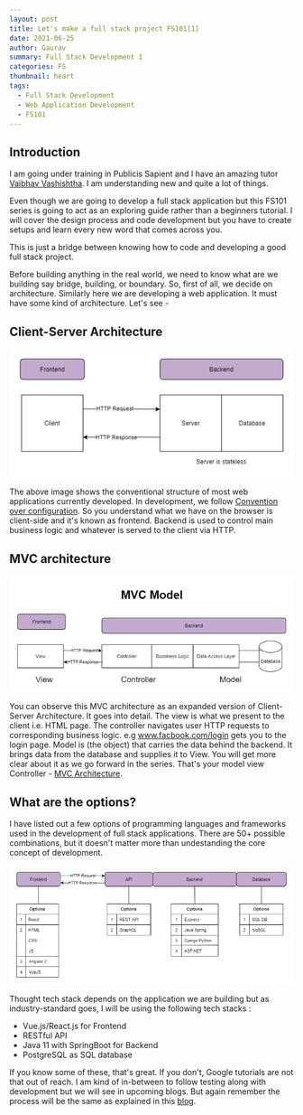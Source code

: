 ```yaml
---
layout: post
title: Let's make a full stack project FS101[1]
date: 2021-06-25
author: Gaurav
summary: Full Stack Development 1
categories: FS
thumbnail: heart
tags:
  - Full Stack Development
  - Web Application Development
  - FS101
---
```


## Introduction

I am going under training in Publicis Sapient and I have an amazing tutor [Vaibhav Vashishtha][4]. I am understanding new and quite a lot of things.

Even though we are going to develop a full stack application but this FS101 series is going to act as an exploring guide rather than a beginners tutorial. I will cover the design process and code development but you have to create setups and learn every new word that comes across you.

This is just a bridge between knowing how to code and developing a good full stack project.

Before building anything in the real world, we need to know what are we building say bridge, building, or boundary. So, first of all, we decide on architecture. Similarly here we are developing a web application. It must have some kind of architecture. Let's see -

## Client-Server Architecture

![Client Server architecture](/assets/images/client_server.jpg)

The above image shows the conventional structure of most web applications currently developed. In development, we follow [Convention over configuration][1]. So you understand what we have on the browser is client-side and it's known as frontend. Backend is used to control main business logic and whatever is served to the client via HTTP.

## MVC architecture

![MVC architecture](/assets/images/mvc.jpg)

You can observe this MVC architecture as an expanded version of Client-Server Architecture. It goes into detail. The view is what we present to the client i.e. HTML page. The controller navigates user HTTP requests to corresponding business logic. e.g www.facbook.com/login gets you to the login page. Model is (the object) that carries the data behind the backend. It brings data from the database and supplies it to View. You will get more clear about it as we go forward in the series.
That's your model view Controller - [MVC Architecture][2].

## What are the options?

I have listed out a few options of programming languages and frameworks used in the development of full stack applications. There are 50+ possible combinations, but it doesn't matter more than undestanding the core concept of development.

![options for dev](/assets/images/option_mvc.jpg)

Thought tech stack depends on the application we are building but as industry-standard goes, I will be using the following tech stacks :

- Vue.js/React.js for Frontend
- RESTful API
- Java 11 with SpringBoot for Backend
- PostgreSQL as SQL database

If you know some of these, that's great. If you don't, Google tutorials are not that out of reach. I am kind of in-between to follow testing along with development but we will see in upcoming blogs. But again remember the process will be the same as explained in this [blog][3].

[1]: https://en.wikipedia.org/wiki/Convention_over_configuration
[2]: https://towardsdatascience.com/everything-you-need-to-know-about-mvc-architecture-3c827930b4c1
[3]: https://null-sys.github.io/fs/2021/06/17/diverse-field-of-web-app-development/
[4]: https://www.linkedin.com/in/vvashishtha/
